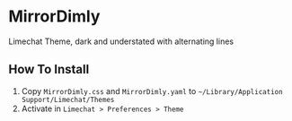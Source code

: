 # MirrorDimly
Limechat Theme, dark and understated with alternating lines

## How To Install
1. Copy `MirrorDimly.css` and `MirrorDimly.yaml` to `~/Library/Application Support/Limechat/Themes`
2. Activate in `Limechat > Preferences > Theme`
